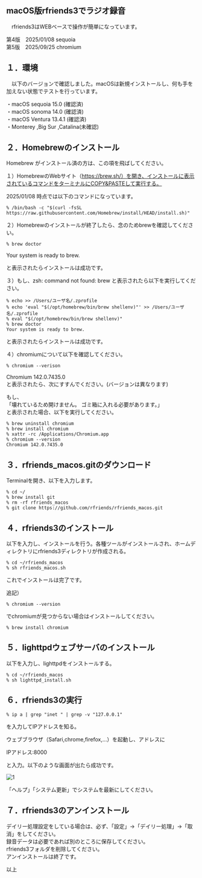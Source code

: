 ## macOS版rfriends3でラジオ録音   
  
　rfriends3はWEBベースで操作が簡単になっています。  
  
第4版　2025/01/08 sequoia  
第5版　2025/09/25 chromium  
  
## １．環境  
  
　以下のバージョンで確認しました。macOSは新規インストールし、何も手を加えない状態でテストを行っています。  
  
・macOS sequoia 15.0 (確認済)  
・macOS sonoma 14.0 (確認済)  
・macOS Ventura 13.4.1  (確認済)  
・Monterey ,Big Sur ,Catalina(未確認)  
  
## ２．Homebrewのインストール  
  
Homebrew がインストール済の方は、この項を飛ばしてください。  
  
１）HomebrewのWebサイト（https://brew.sh/）を開き、インストールに表示されているコマンドをターミナルにCOPY&PASTEして実行する。  
  
2025/01/08 時点では以下のコマンドになっています。  
```  
% /bin/bash -c "$(curl -fsSL https://raw.githubusercontent.com/Homebrew/install/HEAD/install.sh)"  
```   
２）Homebrewのインストールが終了したら、念のためbrewを確認してください。  
```  
% brew doctor  
```  
Your system is ready to brew.  
  
と表示されたらインストールは成功です。  
  
３）もし、zsh: command not found: brew と表示されたら以下を実行してください。  
  
```  
% echo >> /Users/ユーザ名/.zprofile  
% echo 'eval "$(/opt/homebrew/bin/brew shellenv)"' >> /Users/ユーザ名/.zprofile  
% eval "$(/opt/homebrew/bin/brew shellenv)"  
% brew doctor  
Your system is ready to brew.  
```  
と表示されたらインストールは成功です。  
  
４）chromiumについて以下を確認してください。  
  
```
% chromium --verison
```
Chromium 142.0.7435.0   
と表示されたら、次にすすんでください。(バージョンは異なります)  

もし、  
「壊れているため開けません。 ゴミ箱に入れる必要があります。」  
と表示された場合、以下を実行してください。  
  
```  
% brew uninstall chromium
% brew install chromium 
% xattr -rc /Applications/Chromium.app
% chromium --version                 
Chromium 142.0.7435.0 
```   
  
## ３．rfriends_macos.gitのダウンロード  
  
Terminalを開き、以下を入力します。  
```  
% cd ~/  
% brew install git  
% rm -rf rfriends_macos  
% git clone https://github.com/rfriends/rfriends_macos.git  
```  
## ４．rfriends3のインストール  
  
以下を入力し、インストールを行う。各種ツールがインストールされ、ホームディレクトリにrfriends3ディレクトリが作成される。  
```  
% cd ~/rfriends_macos  
% sh rfriends_macos.sh  
```  
  
これでインストールは完了です。  
  
追記）  
```  
% chromium --version  
```  
でchromiumが見つからない場合はインストールしてください。  
```  
% brew install chromium  
```  
  
## ５．lighttpdウェブサーバのインストール  
  
以下を入力し、lighttpdをインストールする。  
```  
% cd ~/rfriends_macos  
% sh lighttpd_install.sh  
```  
## ６．rfriends3の実行  
```  
% ip a | grep "inet " | grep -v "127.0.0.1"  
```  
を入力してIPアドレスを知る。  
  
ウェブブラウザ（Safari,chrome,firefox,...）を起動し、アドレスに  
  
IPアドレス:8000  
  
と入力。以下のような画面が出たら成功です。  
  
![1](https://github.com/user-attachments/assets/a4ff3cfb-98b5-48e5-97d2-4d3525e6b4e9)  
   
「ヘルプ」「システム更新」でシステムを最新にしてください。  
  
## ７．rfriends3のアンインストール  
  
 デイリー処理設定をしている場合は、必ず、「設定」->「デイリー処理」->「取消」をしてください。  
 録音データは必要であれば別のところに保存してください。  
 rfriends3フォルダを削除してください。  
 アンインストールは終了です。  
  
以上  

